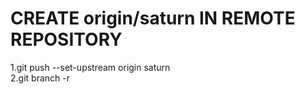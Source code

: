 CREATE origin/saturn IN REMOTE REPOSITORY
=========================================
  
1.git push --set-upstream origin saturn  
2.git branch -r  
